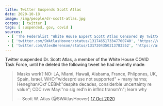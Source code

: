 ```yaml
---
title: Twitter Suspends Scott Atlas
date: 2020-10-18
image: /img/people/dr-scott-atlas.jpg
corpos: [ twitter ]
tags: [ suspended, gov, covid ]
sources:
 - [ 'The Federalist "White House Expert Scott Atlas Censored By Twitter" by David Marcus (18 Oct 2020)', 'https://thefederalist.com/2020/10/18/white-house-expert-scott-atlas-censored-by-twitter/' ]
 - [ 'twitter.com/SWAtlasHoover/status/1317465173347700740', 'https://archive.is/vI6Fu' ]
 - [ 'twitter.com/AlexBerenson/status/1317204350213783552', 'https://archive.is/K5xzR' ]
---
```


Twitter suspended Dr. Scott Atlas, a member of the White House COVID Task
Force, until he deleted the following tweet he had recently made:
> Masks work? NO: LA, Miami, Hawaii, Alabama, France, Phlippnes, UK, Spain,
> Israel. WHO:"widesprd use not supported" + many harms; Heneghan/Oxf
> CEBM:"despite decades, considerble uncertainty re value"; CDC rvw May:"no sig
> red'n in inflnz transm'n"; learn why
>
> -- Scott W. Atlas (@SWAtlasHoover) [17 Oct 2020](https://archive.is/vI6Fu)
